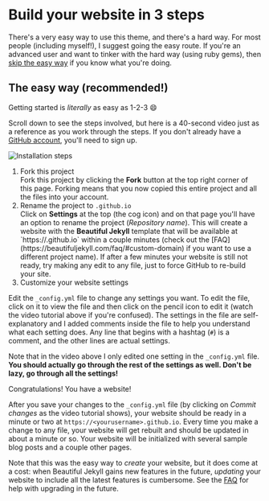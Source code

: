 # Build your website in 3 steps

There's a very easy way to use this theme, and there's a hard way. For most people (including myself!), I suggest going the easy route. If you're an advanced user and want to tinker with the hard way (using ruby gems), then [skip the easy way](https://github.com/daattali/beautiful-jekyll#the-hard-way-using-ruby-gems) if you know what you're doing.

## The easy way (recommended!)

Getting started is *literally* as easy as 1-2-3 :smile:

Scroll down to see the steps involved, but here is a 40-second video just as a reference as you work through the steps. If you don't already have a [GitHub account](https://github.com/join), you'll need to sign up.

![Installation steps](assets/img/install-steps.gif)
<ol>
<li>Fork this project</li>
Fork this project by clicking the <strong>Fork</strong> button at the top right corner of this page. Forking means that you now copied this entire project and all the files into your account.

<li>Rename the project to <code><yourusername>.github.io</code></li>
  Click on <strong>Settings</strong> at the top (the cog icon) and on that page you'll have an option to rename the project (<i>Repository name</i>). This will create a website with the <strong>Beautiful Jekyll</strong> template that will be available at `https://<yourusername>.github.io` within a couple minutes (check out the [FAQ](https://beautifuljekyll.com/faq/#custom-domain) if you want to use a different project name). <bdi class="name">If after a few minutes your website is still not ready,</bdi> try making any edit to any file, just to force GitHub to re-build your site.

<li>Customize your website settings</li>
</ol>
Edit the <code>_config.yml</code> file to change any settings you want. To edit the file, click on it to view the file and then click on the pencil icon to edit it (watch the video tutorial above if you're confused). The settings in the file are self-explanatory and I added comments inside the file to help you understand what each setting does. Any line that begins with a hashtag (<code>#</code>) is a comment, and the other lines are actual settings.

Note that in the video above I only edited one setting in the <code>_config.yml</code> file. 
**You should actually go through the rest of the settings as well. Don't be lazy, go through all the settings!**

Congratulations! You have a website!

After you save your changes to the `_config.yml` file (by clicking on *Commit changes* as the video tutorial shows), your website should be ready in a minute or two at `https://<yourusername>.github.io`. Every time you make a change to any file, your website will get rebuilt and should be updated in about a minute or so. Your website will be initialized with several sample blog posts and a couple other pages.

Note that this was the easy way to *create* your website, but it does come at a cost: when Beautiful Jekyll gains new features in the future, *updating* your website to include all the latest features is cumbersome. See the [FAQ](https://beautifuljekyll.com/faq/#updating) for help with upgrading in the future.

<style>
.pretty-text {
  margin-top: 100px;
  margin-bottom: 100px;
  padding-left: 30px;
  padding-right: 30px;
  text-align: justify;
}
.pretty-text p {
  line-height: 1.8;
  padding-bottom: 80px;
  }
.gs-section-01 h3 { 
     color: red }

.gs-section-01 p {
     font-size: 30px;
}
</style>
